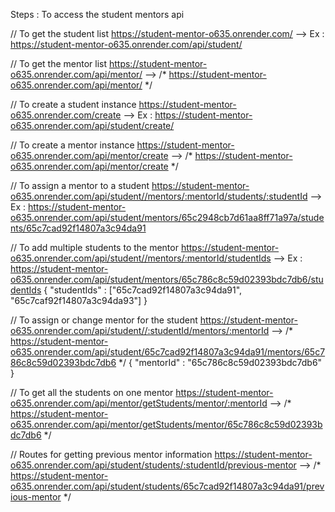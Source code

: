 Steps : To access the student mentors api

// To get the student list
      https://student-mentor-o635.onrender.com/
       --> Ex :  https://student-mentor-o635.onrender.com/api/student/

// To get the mentor list
     https://student-mentor-o635.onrender.com/api/mentor/
     --> /* https://student-mentor-o635.onrender.com/api/mentor/ */ 

// To create a student instance
      https://student-mentor-o635.onrender.com/create
      --> Ex :  https://student-mentor-o635.onrender.com/api/student/create/

// To create a mentor instance
      https://student-mentor-o635.onrender.com/api/mentor/create
      --> /* https://student-mentor-o635.onrender.com/api/mentor/create */ 

// To assign a mentor to a student
      https://student-mentor-o635.onrender.com/api/student//mentors/:mentorId/students/:studentId
      --> Ex : https://student-mentor-o635.onrender.com/api/student/mentors/65c2948cb7d61aa8ff71a97a/students/65c7cad92f14807a3c94da91

// To add multiple students to the mentor
https://student-mentor-o635.onrender.com/api/student//mentors/:mentorId/studentIds
--> Ex : https://student-mentor-o635.onrender.com/api/student/mentors/65c786c8c59d02393bdc7db6/studentIds
     {
       "studentIds" : ["65c7cad92f14807a3c94da91", "65c7caf92f14807a3c94da93"]
     }
   
// To assign or change mentor for the student
      https://student-mentor-o635.onrender.com/api/student//:studentId/mentors/:mentorId
      --> /* https://student-mentor-o635.onrender.com/api/student/65c7cad92f14807a3c94da91/mentors/65c786c8c59d02393bdc7db6 */
     {
       "mentorId" : "65c786c8c59d02393bdc7db6"
     }

// To get all the students on one mentor
      https://student-mentor-o635.onrender.com/api/mentor/getStudents/mentor/:mentorId
      --> /* https://student-mentor-o635.onrender.com/api/mentor/getStudents/mentor/65c786c8c59d02393bdc7db6 */ 

// Routes for getting previous mentor information
      https://student-mentor-o635.onrender.com/api/student/students/:studentId/previous-mentor
      -->  /* https://student-mentor-o635.onrender.com/api/student/students/65c7cad92f14807a3c94da91/previous-mentor */ 
